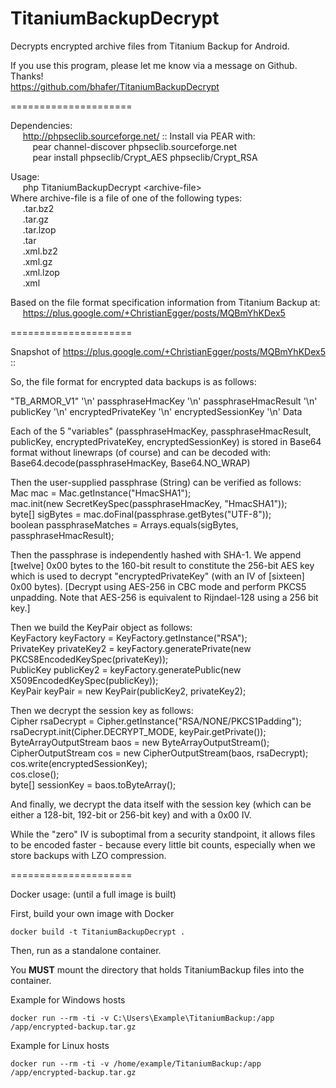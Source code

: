 TitaniumBackupDecrypt
=====================

Decrypts encrypted archive files from Titanium Backup for Android.

If you use this program, please let me know via a message on Github. Thanks! <br/>
https://github.com/bhafer/TitaniumBackupDecrypt

=====================

Dependencies: <br/>
&nbsp;&nbsp;&nbsp;&nbsp; http://phpseclib.sourceforge.net/ :: Install via PEAR with: <br/>
&nbsp;&nbsp;&nbsp;&nbsp;&nbsp;&nbsp;&nbsp;&nbsp; pear channel-discover phpseclib.sourceforge.net <br/>
&nbsp;&nbsp;&nbsp;&nbsp;&nbsp;&nbsp;&nbsp;&nbsp; pear install phpseclib/Crypt_AES phpseclib/Crypt_RSA

Usage: <br/>
&nbsp;&nbsp;&nbsp;&nbsp; php TitaniumBackupDecrypt &lt;archive-file&gt; <br/>
Where archive-file is a file of one of the following types: <br/>
&nbsp;&nbsp;&nbsp;&nbsp; .tar.bz2 <br/>
&nbsp;&nbsp;&nbsp;&nbsp; .tar.gz <br/>
&nbsp;&nbsp;&nbsp;&nbsp; .tar.lzop <br/>
&nbsp;&nbsp;&nbsp;&nbsp; .tar <br/>
&nbsp;&nbsp;&nbsp;&nbsp; .xml.bz2 <br/>
&nbsp;&nbsp;&nbsp;&nbsp; .xml.gz <br/>
&nbsp;&nbsp;&nbsp;&nbsp; .xml.lzop <br/>
&nbsp;&nbsp;&nbsp;&nbsp; .xml

Based on the file format specification information from Titanium Backup at: <br/>
&nbsp;&nbsp;&nbsp;&nbsp; https://plus.google.com/+ChristianEgger/posts/MQBmYhKDex5

=====================

Snapshot of https://plus.google.com/+ChristianEgger/posts/MQBmYhKDex5 ::

So, the file format for encrypted data backups is as follows:

"TB_ARMOR_V1" '\n' passphraseHmacKey '\n' passphraseHmacResult '\n' publicKey '\n' encryptedPrivateKey '\n' encryptedSessionKey '\n' Data <br/>

Each of the 5 "variables" (passphraseHmacKey, passphraseHmacResult, publicKey, encryptedPrivateKey, encryptedSessionKey) is stored in Base64 format without linewraps (of course) and can be decoded with: Base64.decode(passphraseHmacKey, Base64.NO_WRAP)

Then the user-supplied passphrase (String) can be verified as follows: <br/>
Mac mac = Mac.getInstance("HmacSHA1"); <br/>
mac.init(new SecretKeySpec(passphraseHmacKey, "HmacSHA1")); <br/>
byte[] sigBytes = mac.doFinal(passphrase.getBytes("UTF-8")); <br/>
boolean passphraseMatches = Arrays.equals(sigBytes, passphraseHmacResult);

Then the passphrase is independently hashed with SHA-1. We append [twelve] 0x00 bytes to the 160-bit result to constitute the 256-bit AES key which is used to decrypt "encryptedPrivateKey" (with an IV of [sixteen] 0x00 bytes). [Decrypt using AES-256 in CBC mode and perform PKCS5 unpadding. Note that AES-256 is equivalent to Rijndael-128 using a 256 bit key.]

Then we build the KeyPair object as follows: <br/>
KeyFactory keyFactory = KeyFactory.getInstance("RSA"); <br/>
PrivateKey privateKey2 = keyFactory.generatePrivate(new PKCS8EncodedKeySpec(privateKey)); <br/>
PublicKey publicKey2 = keyFactory.generatePublic(new X509EncodedKeySpec(publicKey)); <br/>
KeyPair keyPair = new KeyPair(publicKey2, privateKey2);

Then we decrypt the session key as follows: <br/>
Cipher rsaDecrypt = Cipher.getInstance("RSA/NONE/PKCS1Padding");
rsaDecrypt.init(Cipher.DECRYPT_MODE, keyPair.getPrivate()); <br/>
ByteArrayOutputStream baos = new ByteArrayOutputStream(); <br/>
CipherOutputStream cos = new CipherOutputStream(baos, rsaDecrypt); <br/>
cos.write(encryptedSessionKey); <br/>
cos.close(); <br/>
byte[] sessionKey = baos.toByteArray();

And finally, we decrypt the data itself with the session key (which can be either a 128-bit, 192-bit or 256-bit key) and with a 0x00 IV.

While the "zero" IV is suboptimal from a security standpoint, it allows files to be encoded faster - because every little bit counts, especially when we store backups with LZO compression.

=====================

Docker usage: (until a full image is built)

First, build your own image with Docker

    docker build -t TitaniumBackupDecrypt .

Then, run as a standalone container.

You <b>MUST</b> mount the directory that holds TitaniumBackup files into the container.

Example for Windows hosts

    docker run --rm -ti -v C:\Users\Example\TitaniumBackup:/app /app/encrypted-backup.tar.gz

Example for Linux hosts

    docker run --rm -ti -v /home/example/TitaniumBackup:/app /app/encrypted-backup.tar.gz